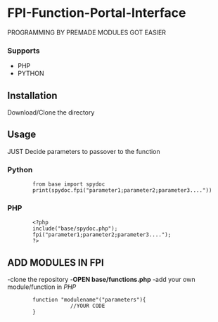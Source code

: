 # FPI-Function-Portal-Interface


PROGRAMMING BY PREMADE MODULES GOT EASIER
      
   ### Supports
   
   - PHP
   - PYTHON
   
   ## Installation       
   
   Download/Clone the directory
       
   ## Usage
   JUST Decide parameters to passover to the function
   
   ### Python
            
            from base import spydoc
            print(spydoc.fpi("parameter1;parameter2;parameter3...."))
       
   ### PHP 
            <?php
            include("base/spydoc.php");
            fpi("parameter1;parameter2;parameter3....");
            ?>
            
## ADD MODULES IN FPI
   -clone the repository
   -**OPEN base/functions.php**
   -add your own module/function in *PHP*
            
            function "modulename"("parameters"){
                        //YOUR CODE
            }
